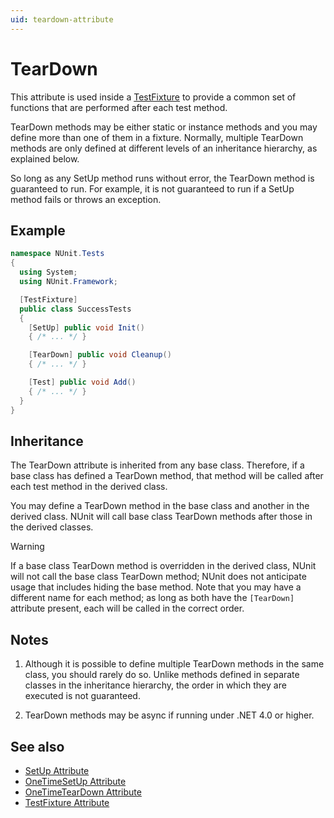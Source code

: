 ```yaml
---
uid: teardown-attribute
---
```


# TearDown

This attribute is used inside a [TestFixture](xref:testfixtureattribute) to provide a common set of functions that are
performed after each test method.

TearDown methods may be either static or instance methods and you may define more than one of them in a fixture.
Normally, multiple TearDown methods are only defined at different levels of an inheritance hierarchy, as explained
below.

So long as any SetUp method runs without error, the TearDown method is guaranteed to run. For example, it is not
guaranteed to run if a SetUp method fails or throws an exception.

## Example

```csharp
namespace NUnit.Tests
{
  using System;
  using NUnit.Framework;

  [TestFixture]
  public class SuccessTests
  {
    [SetUp] public void Init()
    { /* ... */ }

    [TearDown] public void Cleanup()
    { /* ... */ }

    [Test] public void Add()
    { /* ... */ }
  }
}
```

## Inheritance

The TearDown attribute is inherited from any base class. Therefore, if a base class has defined a TearDown method, that
method will be called after each test method in the derived class.

You may define a TearDown method in the base class and another in the derived class. NUnit will call base class TearDown
methods after those in the derived classes.

> [!WARNING]
> If a base class TearDown method is overridden in the derived class, NUnit will not call the base class
> TearDown method; NUnit does not anticipate usage that includes hiding the base method. Note that you may have a
> different name for each method; as long as both have the `[TearDown]` attribute present, each will be called in the
> correct order.

## Notes

1. Although it is possible to define multiple TearDown methods in the same class, you should rarely do so. Unlike
   methods defined in separate classes in the inheritance hierarchy, the order in which they are executed is not
   guaranteed.

2. TearDown methods may be async if running under .NET 4.0 or higher.

## See also

* [SetUp Attribute](setup.md)
* [OneTimeSetUp Attribute](onetimesetup.md)
* [OneTimeTearDown Attribute](onetimeteardown.md)
* [TestFixture Attribute](testfixture.md)
